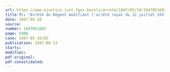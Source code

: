 ```yaml
---
url: https://www.ejustice.just.fgov.be/eli/arrete/1947/05/16/1947051602/justel
title-fr: "Arrêté du Régent modifiant l'arrêté royal du 12 juillet 1937 relatif à la statistique du tourisme"
date: 1947-05-16
source:
number: 1947051602
page: 5908
case: 1947-05-16/02
publication: 1947-06-13
starts:
modifies:
pdf-original:
pdf-consolidated:
---
```


